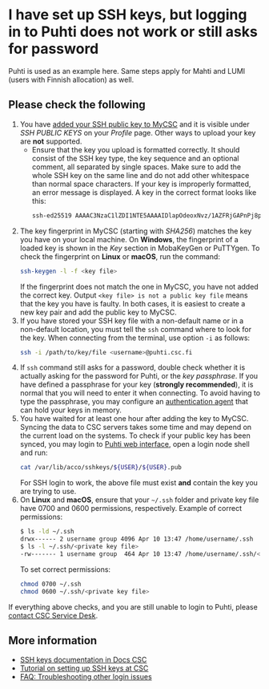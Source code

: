 # I have set up SSH keys, but logging in to Puhti does not work or still asks for password

Puhti is used as an example here. Same steps apply for Mahti and LUMI (users
with Finnish allocation) as well.

## Please check the following

1. You have
   [added your SSH public key to MyCSC](../../computing/connecting/ssh-keys.md#adding-public-key-in-mycsc)
   and it is visible under _SSH PUBLIC KEYS_ on your _Profile_ page. Other ways
   to upload your key are **not** supported.
    * Ensure that the key you upload is formatted correctly. It should consist
      of the SSH key type, the key sequence and an optional comment, all
      separated by single spaces. Make sure to add the whole SSH key on the
      same line and do not add other whitespace than normal space characters.
      If your key is improperly formatted, an error message is displayed. A key
      in the correct format looks like this:
      ```bash
      ssh-ed25519 AAAAC3NzaC1lZDI1NTE5AAAAIDlapOdeoxNvz/1AZFRjGAPnPj8pzzz3skI+a+yJS5b7 optional-comment
      ```
2. The key fingerprint in MyCSC (starting with _SHA256_) matches the key you
   have on your local machine. On **Windows**, the fingerprint of a loaded key
   is shown in the _Key_ section in MobaKeyGen or PuTTYgen. To check the
   fingerprint on **Linux** or **macOS**, run the command:
   ```bash
   ssh-keygen -l -f <key file>
   ```
   If the fingerprint does not match the one in MyCSC, you have not added the
   correct key. Output `<key file> is not a public key file` means that the key
   you have is faulty. In both cases, it is easiest to create a new key pair
   and add the public key to MyCSC.
3. If you have stored your SSH key file with a non-default name or in a
   non-default location, you must tell the `ssh` command where to look for the
   key. When connecting from the terminal, use option `-i` as follows:
   ```bash
   ssh -i /path/to/key/file <username>@puhti.csc.fi
   ```
4. If `ssh` command still asks for a password, double check whether it is
   actually asking for the password for Puhti, or the _key passphrase_. If you
   have defined a passphrase for your key (**strongly recommended**), it is
   normal that you will need to enter it when connecting. To avoid having to
   type the passphrase, you may configure an
   [authentication agent](../../computing/connecting/ssh-unix.md#authentication-agent)
   that can hold your keys in memory.
5. You have waited for at least one hour after adding the key to MyCSC. Syncing
   the data to CSC servers takes some time and may depend on the current load
   on the systems. To check if your public key has been synced, you may login
   to [Puhti web interface](https://www.puhti.csc.fi), open a login node shell
   and run:
   ```bash
   cat /var/lib/acco/sshkeys/${USER}/${USER}.pub
   ```
   For SSH login to work, the above file must exist **and** contain the key you
   are trying to use.
6. On **Linux** and **macOS**, ensure that your `~/.ssh` folder and private key
   file have 0700 and 0600 permissions, respectively. Example of correct
   permissions:
   ```bash
   $ ls -ld ~/.ssh
   drwx------ 2 username group 4096 Apr 10 13:47 /home/username/.ssh
   $ ls -l ~/.ssh/<private key file>
   -rw------- 1 username group  464 Apr 10 13:47 /home/username/.ssh/<private key file>
   ```
   To set correct permissions:
   ```bash
   chmod 0700 ~/.ssh
   chmod 0600 ~/.ssh/<private key file>
   ```

If everything above checks, and you are still unable to login to Puhti, please
[contact CSC Service Desk](../contact.md).

## More information

* [SSH keys documentation in Docs CSC](../../computing/connecting/ssh-keys.md)
* [Tutorial on setting up SSH keys at CSC](https://csc-training.github.io/csc-env-eff/hands-on/connecting/ssh-keys.html)
* [FAQ: Troubleshooting other login issues](i-cannot-login.md)

